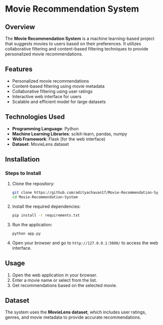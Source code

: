 # Movie Recommendation System

## Overview
The **Movie Recommendation System** is a machine learning-based project that suggests movies to users based on their preferences. It utilizes collaborative filtering and content-based filtering techniques to provide personalized movie recommendations.

## Features
- Personalized movie recommendations
- Content-based filtering using movie metadata
- Collaborative filtering using user ratings
- Interactive web interface for users
- Scalable and efficient model for large datasets

## Technologies Used
- **Programming Language**: Python
- **Machine Learning Libraries**: scikit-learn, pandas, numpy
- **Web Framework**: Flask (for the web interface)
- **Dataset**: MovieLens dataset

## Installation
### Steps to Install
1. Clone the repository:
   ```bash
   git clone https://github.com/adityachavan17/Movie-Recommendation-System.git
   cd Movie-Recommendation-System
   ```
2. Install the required dependencies:
   ```bash
   pip install -r requirements.txt
   ```
3. Run the application:
   ```bash
   python app.py
   ```
4. Open your browser and go to `http://127.0.0.1:5000/` to access the web interface.

## Usage
1. Open the web application in your browser.
2. Enter a movie name or select from the list.
3. Get recommendations based on the selected movie.

## Dataset
The system uses the **MovieLens dataset**, which includes user ratings, genres, and movie metadata to provide accurate recommendations.



